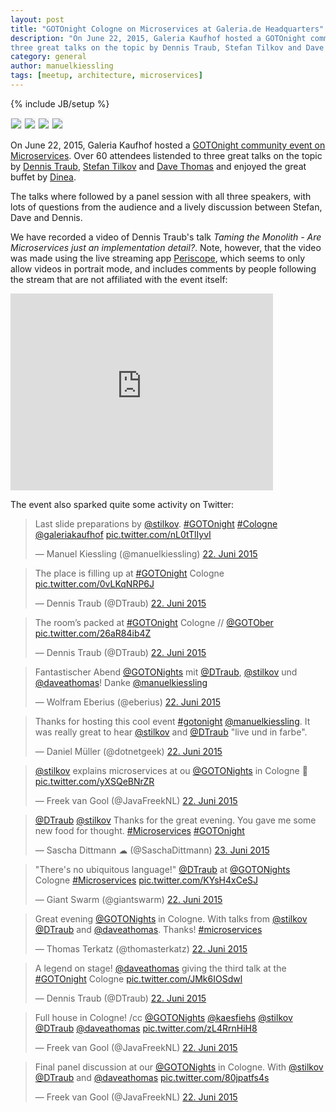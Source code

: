 ```yaml
---
layout: post
title: "GOTOnight Cologne on Microservices at Galeria.de Headquarters"
description: "On June 22, 2015, Galeria Kaufhof hosted a GOTOnight community event on Microservices. Over 60 attendees listended to
three great talks on the topic by Dennis Traub, Stefan Tilkov and Dave Thomas."
category: general
author: manuelkiessling
tags: [meetup, architecture, microservices]
---
```

{% include JB/setup %}

<img style="border: 1px solid #eee;" src="{{ site.url }}/assets/images/2015-06-22-gotonight-cologne-on-microservices-tilkov-traub-thomas/gotonight-cologne-microservices-dennistraub-stefantilkov-davethomas-intro-presentation-thumbnail.png">
<img style="border: 1px solid #eee;" src="{{ site.url }}/assets/images/2015-06-22-gotonight-cologne-on-microservices-tilkov-traub-thomas/gotonight-cologne-microservices-dennistraub-stefantilkov-davethomas-lineup-thumbnail.png">
<img style="border: 1px solid #eee;" src="{{ site.url }}/assets/images/2015-06-22-gotonight-cologne-on-microservices-tilkov-traub-thomas/gotonight-cologne-microservices-dennistraub-stefantilkov-davethomas-dessert.png">
<img style="border: 1px solid #eee;" src="{{ site.url }}/assets/images/2015-06-22-gotonight-cologne-on-microservices-tilkov-traub-thomas/gotonight-cologne-microservices-stefantilkov2.jpeg">

<br clear="all">

On June 22, 2015, Galeria Kaufhof hosted a
[GOTOnight community event on Microservices](http://gotocon.com/berlin-2015/freeevent/index.jsp?eventOID=7123). Over 60
attendees listended to three great talks on the topic by [Dennis Traub](https://twitter.com/DTraub),
[Stefan Tilkov](https://twitter.com/stilkov) and [Dave Thomas](https://twitter.com/daveathomas) and enjoyed the great
buffet by [Dinea](http://www.dinea.de/).

The talks where followed by a panel session with all three speakers, with lots of questions from the audience and a
lively discussion between Stefan, Dave and Dennis.

We have recorded a video of Dennis Traub's talk <em>Taming the Monolith - Are Microservices just an implementation
detail?</em>. Note, however, that the video was made using the live streaming app
[Periscope](https://www.periscope.tv/), which seems to only allow videos in portrait mode, and includes comments by
people following the stream that are not affiliated with the event itself:

<iframe width="420" height="315" src="https://www.youtube.com/embed/_85fg_9eXLQ" frameborder="0" allowfullscreen></iframe>

<br clear="all">

The event also sparked quite some activity on Twitter:

<blockquote class="twitter-tweet" lang="de"><p lang="en" dir="ltr">Last slide preparations by <a href="https://twitter.com/stilkov">@stilkov</a>. <a href="https://twitter.com/hashtag/GOTOnight?src=hash">#GOTOnight</a> <a href="https://twitter.com/hashtag/Cologne?src=hash">#Cologne</a> <a href="https://twitter.com/galeriakaufhof">@galeriakaufhof</a> <a href="http://t.co/nL0tTlIyvI">pic.twitter.com/nL0tTlIyvI</a></p>&mdash; Manuel Kiessling (@manuelkiessling) <a href="https://twitter.com/manuelkiessling/status/613011983403778048">22. Juni 2015</a></blockquote>
<script async src="//platform.twitter.com/widgets.js" charset="utf-8"></script>

<blockquote class="twitter-tweet" lang="de"><p lang="en" dir="ltr">The place is filling up at <a href="https://twitter.com/hashtag/GOTOnight?src=hash">#GOTOnight</a> Cologne <a href="http://t.co/0vLKqNRP6J">pic.twitter.com/0vLKqNRP6J</a></p>&mdash; Dennis Traub (@DTraub) <a href="https://twitter.com/DTraub/status/613012587249274880">22. Juni 2015</a></blockquote>
<script async src="//platform.twitter.com/widgets.js" charset="utf-8"></script>

<blockquote class="twitter-tweet" lang="de"><p lang="en" dir="ltr">The room’s packed at <a href="https://twitter.com/hashtag/GOTOnight?src=hash">#GOTOnight</a> Cologne // <a href="https://twitter.com/GOTOber">@GOTOber</a> <a href="http://t.co/26aR84ib4Z">pic.twitter.com/26aR84ib4Z</a></p>&mdash; Dennis Traub (@DTraub) <a href="https://twitter.com/DTraub/status/613039901978808320">22. Juni 2015</a></blockquote>
<script async src="//platform.twitter.com/widgets.js" charset="utf-8"></script>

<blockquote class="twitter-tweet" lang="de"><p lang="de" dir="ltr">Fantastischer Abend <a href="https://twitter.com/GOTONights">@GOTONights</a> mit <a href="https://twitter.com/DTraub">@DTraub</a>, <a href="https://twitter.com/stilkov">@stilkov</a> und <a href="https://twitter.com/daveathomas">@daveathomas</a>! Danke <a href="https://twitter.com/manuelkiessling">@manuelkiessling</a></p>&mdash; Wolfram Eberius (@eberius) <a href="https://twitter.com/eberius/status/613070248066084864">22. Juni 2015</a></blockquote>
<script async src="//platform.twitter.com/widgets.js" charset="utf-8"></script>

<blockquote class="twitter-tweet" lang="de"><p lang="en" dir="ltr">Thanks for hosting this cool event <a href="https://twitter.com/hashtag/gotonight?src=hash">#gotonight</a> <a href="https://twitter.com/manuelkiessling">@manuelkiessling</a>. It was really great to hear <a href="https://twitter.com/stilkov">@stilkov</a> and <a href="https://twitter.com/DTraub">@DTraub</a> &quot;live und in farbe&quot;.</p>&mdash; Daniel Müller (@dotnetgeek) <a href="https://twitter.com/dotnetgeek/status/613081919241232385">22. Juni 2015</a></blockquote>
<script async src="//platform.twitter.com/widgets.js" charset="utf-8"></script>

<blockquote class="twitter-tweet" lang="de"><p lang="en" dir="ltr"><a href="https://twitter.com/stilkov">@stilkov</a> explains microservices at ou <a href="https://twitter.com/GOTONights">@GOTONights</a> in Cologne 🙌 <a href="http://t.co/yXSQeBNrZR">pic.twitter.com/yXSQeBNrZR</a></p>&mdash; Freek van Gool (@JavaFreekNL) <a href="https://twitter.com/JavaFreekNL/status/613031721668345856">22. Juni 2015</a></blockquote>
<script async src="//platform.twitter.com/widgets.js" charset="utf-8"></script>

<blockquote class="twitter-tweet" lang="de"><p lang="en" dir="ltr"><a href="https://twitter.com/DTraub">@DTraub</a> <a href="https://twitter.com/stilkov">@stilkov</a> Thanks for the great evening. You gave me some new food for thought. <a href="https://twitter.com/hashtag/Microservices?src=hash">#Microservices</a> <a href="https://twitter.com/hashtag/GOTOnight?src=hash">#GOTOnight</a></p>&mdash; Sascha Dittmann ☁ (@SaschaDittmann) <a href="https://twitter.com/SaschaDittmann/status/613231493796728832">23. Juni 2015</a></blockquote>
<script async src="//platform.twitter.com/widgets.js" charset="utf-8"></script>

<blockquote class="twitter-tweet" lang="de"><p lang="en" dir="ltr">&quot;There&#39;s no ubiquitous language!&quot; <a href="https://twitter.com/DTraub">@DTraub</a> at <a href="https://twitter.com/GOTONights">@GOTONights</a> Cologne <a href="https://twitter.com/hashtag/Microservices?src=hash">#Microservices</a> <a href="http://t.co/KYsH4xCeSJ">pic.twitter.com/KYsH4xCeSJ</a></p>&mdash; Giant Swarm (@giantswarm) <a href="https://twitter.com/giantswarm/status/613027503481974784">22. Juni 2015</a></blockquote>
<script async src="//platform.twitter.com/widgets.js" charset="utf-8"></script>

<blockquote class="twitter-tweet" lang="de"><p lang="en" dir="ltr">Great evening <a href="https://twitter.com/GOTONights">@GOTONights</a> in Cologne. With talks from <a href="https://twitter.com/stilkov">@stilkov</a> <a href="https://twitter.com/DTraub">@DTraub</a> and <a href="https://twitter.com/daveathomas">@daveathomas</a>. Thanks! <a href="https://twitter.com/hashtag/microservices?src=hash">#microservices</a></p>&mdash; Thomas Terkatz (@thomasterkatz) <a href="https://twitter.com/thomasterkatz/status/613087488878510080">22. Juni 2015</a></blockquote>
<script async src="//platform.twitter.com/widgets.js" charset="utf-8"></script>

<blockquote class="twitter-tweet" lang="de"><p lang="en" dir="ltr">A legend on stage! <a href="https://twitter.com/daveathomas">@daveathomas</a> giving the third talk at the <a href="https://twitter.com/hashtag/GOTOnight?src=hash">#GOTOnight</a> Cologne <a href="http://t.co/JMk6IOSdwl">pic.twitter.com/JMk6IOSdwl</a></p>&mdash; Dennis Traub (@DTraub) <a href="https://twitter.com/DTraub/status/613044094206615552">22. Juni 2015</a></blockquote>
<script async src="//platform.twitter.com/widgets.js" charset="utf-8"></script>

<blockquote class="twitter-tweet" lang="de"><p lang="en" dir="ltr">Full house in Cologne! /cc <a href="https://twitter.com/GOTONights">@GOTONights</a> <a href="https://twitter.com/kaesfiehs">@kaesfiehs</a> <a href="https://twitter.com/stilkov">@stilkov</a> <a href="https://twitter.com/DTraub">@DTraub</a> <a href="https://twitter.com/daveathomas">@daveathomas</a> <a href="http://t.co/zL4RrnHiH8">pic.twitter.com/zL4RrnHiH8</a></p>&mdash; Freek van Gool (@JavaFreekNL) <a href="https://twitter.com/JavaFreekNL/status/613023665672859649">22. Juni 2015</a></blockquote>
<script async src="//platform.twitter.com/widgets.js" charset="utf-8"></script>

<blockquote class="twitter-tweet" lang="de"><p lang="en" dir="ltr">Final panel discussion at our <a href="https://twitter.com/GOTONights">@GOTONights</a> in Cologne. With <a href="https://twitter.com/stilkov">@stilkov</a> <a href="https://twitter.com/DTraub">@DTraub</a> and <a href="https://twitter.com/daveathomas">@daveathomas</a> <a href="http://t.co/80jpatfs4s">pic.twitter.com/80jpatfs4s</a></p>&mdash; Freek van Gool (@JavaFreekNL) <a href="https://twitter.com/JavaFreekNL/status/613064003615633408">22. Juni 2015</a></blockquote>
<script async src="//platform.twitter.com/widgets.js" charset="utf-8"></script>